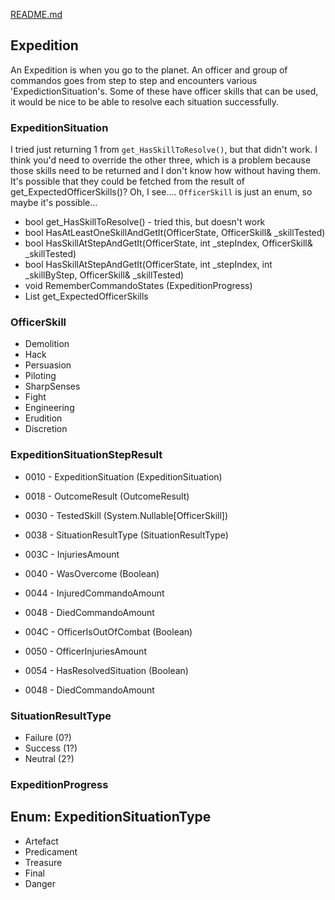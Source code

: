 [README.md](Home)

## Expedition

An Expedition is when you go to the planet.  An officer and group of commandos goes
from step to step and encounters various 'ExpedictionSituation's.   Some of these have
officer skills that can be used, it would be nice to be able to resolve each
situation successfully.

### ExpeditionSituation

I tried just returning 1 from `get_HasSkillToResolve()`, but that didn't work.  I think
you'd need to override the other three, which is a problem because those skills need
to be returned and I don't know how without having them.  It's possible that
they could be fetched from the result of get_ExpectedOfficerSkills()?  Oh, I see....
`OfficerSkill` is just an enum, so maybe it's possible...

* bool get_HasSkillToResolve() - tried this, but doesn't work
* bool HasAtLeastOneSkillAndGetIt(OfficerState, OfficerSkill& _skillTested)
* bool HasSkillAtStepAndGetIt(OfficerState, int _stepIndex, OfficerSkill& _skillTested)
* bool HasSkillAtStepAndGetIt(OfficerState, int _stepIndex, int _skillByStep, OfficerSkill& _skillTested)
* void RememberCommandoStates (ExpeditionProgress)
* List<OfficerSkill> get_ExpectedOfficerSkills

### OfficerSkill

* Demolition
* Hack
* Persuasion
* Piloting
* SharpSenses
* Fight
* Engineering
* Erudition
* Discretion

### ExpeditionSituationStepResult

* 0010 - ExpeditionSituation (ExpeditionSituation)
* 0018 - OutcomeResult (OutcomeResult)
* 0030 - TestedSkill (System.Nullable[OfficerSkill])
* 0038 - SituationResultType (SituationResultType)
* 003C - InjuriesAmount
* 0040 - WasOvercome (Boolean)
* 0044 - InjuredCommandoAmount
* 0048 - DiedCommandoAmount
* 004C - OfficerIsOutOfCombat (Boolean)
* 0050 - OfficerInjuriesAmount
* 0054 - HasResolvedSituation (Boolean)

* 0048 - DiedCommandoAmount


### SituationResultType

* Failure (0?)
* Success (1?)
* Neutral (2?)

### ExpeditionProgress


## Enum: ExpeditionSituationType

* Artefact
* Predicament
* Treasure
* Final
* Danger
